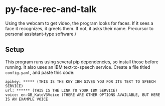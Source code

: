 # py-face-rec-and-talk
Using the webcam to get video, the program looks for faces. If it sees a face it recognizes, it greets them. If not, it asks their name. Precursor to personal assistant-type software.\

## Setup
This program runs using several pip dependencies, so install those before running.
It also uses an IBM text-to-speech service. Create a file titled `config.yaml`, and paste this code: 
```
apikey: ***** (THIS IS THE KEY IBM GIVES YOU FOR ITS TEXT TO SPEECH SERVICE)
url: ****** (THIS IS THE LINK TO YOUR IBM SERVICE)
voice: en-GB_KateV3Voice (THERE ARE OTHER OPTIONS AVAILABLE, BUT HERE IS AN EXAMPLE VOICE
```
